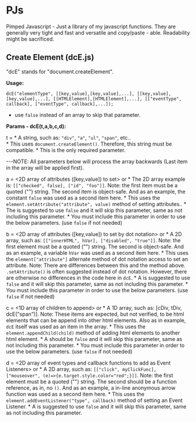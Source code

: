 # PJs
Pimped Javascript - Just a library of my javascript functions. They are generally very tight and fast and versatile and copy/paste - able. Readability might be sacrificed.

Create Element  (dcE.js)
------------------------
"dcE" stands for "document.createElement".


**Usage:**

`dcE("elementType", [[key,value],[key,value],...], [[key,value],[key,value],...], [[HTMLElement],[HTMLElement],...], [["eventType", callback], ["eventType", callback],...]);`
* use `false` instead of an array to skip that parameter.


**Params - dcE(t,a,b,c,d):**

t  = <element type>
       * A string, such as: `"div"`, `"a"`, `"ul"`, `"span"`, etc..  
       * This uses `document.createElement()`. Therefore, this string must be compatible.
       * This is the only required parameter.

---NOTE: All parameters below will process the array backwards (Last item in the array will be applied first).

a = <2D array of attributes ([key,value]) to set> or <false equivalent>
       * The 2D array example is: `[["checked", false], ["id", "foo"]]`. Note: the first item must be a quoted ("") string. The second item is object-safe. And as an example, the constant `false` was used as a second item here.
       * This uses the `element.setAttribute("attribute", value)`  method of setting attributes..
       * The <false equivalent> is suggested to use `false` and it will skip this parameter, same as not including this parameter.
       * You must include this parameter in order to use the below parameters. (use `false` if not needed)

b = <2D array of attributes ([key,value]) to set by dot notation> or <false equivalent>
       * A 2D array, such as: `[["innerHTML", hVar], ["disabled", "true"]]`. Note: the first element must be a quoted ("") string. The second is object-safe. And as an example, a variable `hVar` was used as a second item here.
       * This uses the `element["attribute"]` alternate method of dot notation access to set an attribute. Note: There are differences between this and the method above. `.setAttribute()` is often suggested instead of dot notation. However, there are otherwise no differences in the code here in `dcE`.
       * A <false equivalent> is suggested to use `false` and it will skip this parameter, same as not including this parameter.
       * You must include this parameter in order to use the below parameters. (use `false` if not needed)

c = <1D array of children to append> or <false equivalent>
       * A 1D array, such as: [cDiv, tDiv, dcE("span")]. Note: These items are expected, but not verified, to be html elements that can be append into other html elements. Also as in example, `dcE` itself was used as an item in the array.
       * This uses the `element.appendChild(child)` method of adding html elements to another html element.
       * A <false equivalent> should be `false` and it will skip this parameter, same as not including this parameter.
       * You must include this parameter in order to use the below parameters. (use `false` if not needed)

d = <2D array of event types and callback functions to add as Event Listeners> or <false equivalent>
       * A 2D array, such as: `[["click", myClickFunc], ["mouseover", (e)=>{e.target.style.color="red";}]]`. Note: the first element must be a quoted ("") string. The second should be a function reference, as in, no `()`.  And as an example, a in-line anonymous arrow function was used as a second item here.
       * This uses the `element.addEventListener("type", callback)` method of setting an Event Listener.
       * A <false equivalent> is suggested to use `false` and it will skip this parameter, same as not including this parameter.
